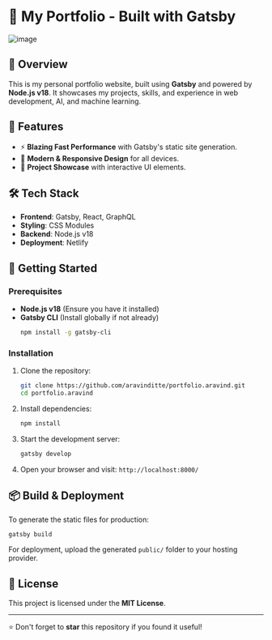 # 🚀 My Portfolio - Built with Gatsby

![image](https://github.com/user-attachments/assets/728ff26e-7bce-469f-9d1f-c74f786398f6)

## 📌 Overview
This is my personal portfolio website, built using **Gatsby** and powered by **Node.js v18**. It showcases my projects, skills, and experience in web development, AI, and machine learning.

## 🌟 Features
- ⚡ **Blazing Fast Performance** with Gatsby's static site generation.
- 🎨 **Modern & Responsive Design** for all devices.
- 📁 **Project Showcase** with interactive UI elements.

## 🛠️ Tech Stack
- **Frontend**: Gatsby, React, GraphQL
- **Styling**: CSS Modules 
- **Backend**: Node.js v18 
- **Deployment**: Netlify 

## 🚀 Getting Started
### Prerequisites
- **Node.js v18** (Ensure you have it installed)
- **Gatsby CLI** (Install globally if not already)
  ```sh
  npm install -g gatsby-cli
  ```

### Installation
1. Clone the repository:
   ```sh
   git clone https://github.com/aravinditte/portfolio.aravind.git
   cd portfolio.aravind
   ```
2. Install dependencies:
   ```sh
   npm install
   ```
3. Start the development server:
   ```sh
   gatsby develop
   ```
4. Open your browser and visit: `http://localhost:8000/`

## 📦 Build & Deployment
To generate the static files for production:
```sh
gatsby build
```
For deployment, upload the generated `public/` folder to your hosting provider.

## 📜 License
This project is licensed under the **MIT License**.

---

⭐ Don't forget to **star** this repository if you found it useful!
